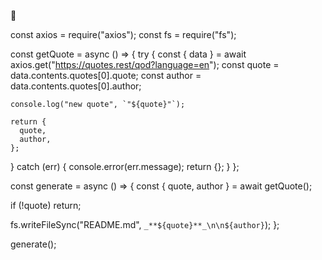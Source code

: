👋

<!--
**babachanggg/babachanggg** is a ✨ _special_ ✨ repository because its `README.md` (this file) appears on your GitHub profile.

Here are some ideas to get you started:

- 🔭 I’m currently working on ...
- 🌱 I’m currently learning ...
- 👯 I’m looking to collaborate on ...
- 🤔 I’m looking for help with ...
- 💬 Ask me about ...
- 📫 How to reach me: ...
- 😄 Pronouns: ...
- ⚡ Fun fact: ...
-->

const axios = require("axios");
const fs = require("fs");

const getQuote = async () => {
  try {
    const { data } = await axios.get("https://quotes.rest/qod?language=en&quot;);
    const quote = data.contents.quotes[0].quote;
    const author = data.contents.quotes[0].author;

    console.log("new quote", `"${quote}"`);

    return {
      quote,
      author,
    };
  } catch (err) {
    console.error(err.message);
    return {};
  }
};

const generate = async () => {
  const { quote, author } = await getQuote();

  if (!quote) return;

  fs.writeFileSync("README.md", `_**${quote}**_\n\n${author}`);
};

generate();
